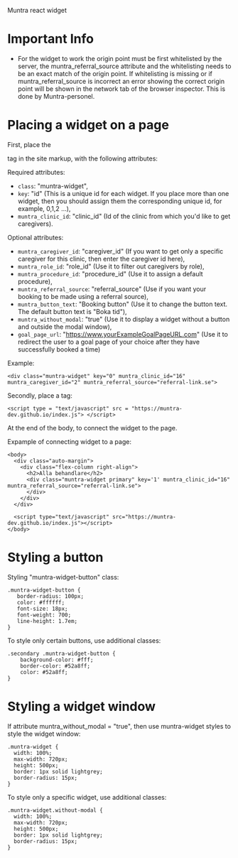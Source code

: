 Muntra react widget

# Important Info
- For the widget to work the origin point must be first whitelisted by the server, the muntra_referral_source attribute and the whitelisting needs to be an exact match of the origin point. If whitelisting is missing or if muntra_referral_source is incorrect an error showing the correct origin point will be shown in the network tab of the browser inspector. This is done by Muntra-personel.

# Placing a widget on a page

First, place the <div> tag in the site markup, with the following attributes:

Required attributes:

- `class`: "muntra-widget",
- `key`: "id" (This is a unique id for each widget. If you place more than one widget, then you should assign them the corresponding unique id, for example, 0,1,2 ...),
- `muntra_clinic_id`: "clinic_id" (Id of the clinic from which you'd like to get caregivers).

Optional attributes:

- `muntra_caregiver_id`: "caregiver_id" (If you want to get only a specific caregiver for this clinic, then enter the caregiver id here),
- `muntra_role_id`: "role_id" (Use it to filter out caregivers by role),
- `muntra_procedure_id`: "procedure_id" (Use it to assign a default procedure),
- `muntra_referral_source`: "referral_source" (Use if you want your booking to be made using a referral source),
- `muntra_button_text`: "Booking button" (Use it to change the button text. The default button text is "Boka tid"),
- `muntra_without_modal`: "true" (Use it to display a widget without a button and outside the modal window),
- `goal_page_url`: "https://www.yourExampleGoalPageURL.com" (Use it to redirect the user to a goal page of your choice after they have successfully booked a time)

Example:

```
<div class="muntra-widget" key="0" muntra_clinic_id="16" muntra_caregiver_id="2" muntra_referral_source="referral-link.se">
```

Secondly, place a tag:

```
<script type = "text/javascript" src = "https://muntra-dev.github.io/index.js"> </script>
```

At the end of the body, to connect the widget to the page.

Expample of connecting widget to a page:

```
<body>
  <div class="auto-margin">
    <div class="flex-column right-align">
      <h2>Alla behandlare</h2>
      <div class="muntra-widget primary" key='1' muntra_clinic_id="16" muntra_referral_source="referral-link.se">
      </div>
    </div>
  </div>

  <script type="text/javascript" src="https://muntra-dev.github.io/index.js"></script>
</body>
```

# Styling a button

Styling "muntra-widget-button" class:

```
.muntra-widget-button {
   border-radius: 100px;
   color: #ffffff;
   font-size: 18px;
   font-weight: 700;
   line-height: 1.7em;
}
```

To style only certain buttons, use additional classes:

```
.secondary .muntra-widget-button {
    background-color: #fff;
    border-color: #52a8ff;
    color: #52a8ff;
}
```

# Styling a widget window

If attribute muntra_without_modal = "true", then use muntra-widget styles to style the widget window:

```
.muntra-widget {
  width: 100%;
  max-width: 720px;
  height: 500px;
  border: 1px solid lightgrey;
  border-radius: 15px;
}
```

To style only a specific widget, use additional classes:

```
.muntra-widget.without-modal {
  width: 100%;
  max-width: 720px;
  height: 500px;
  border: 1px solid lightgrey;
  border-radius: 15px;
}
```
